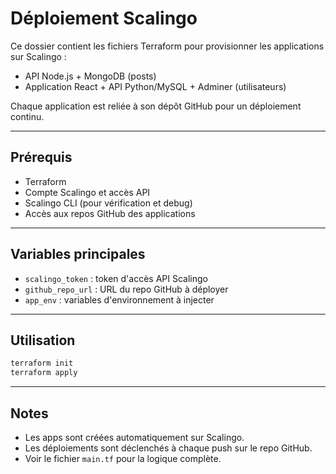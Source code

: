 # Déploiement Scalingo

Ce dossier contient les fichiers Terraform pour provisionner les applications sur Scalingo :

- API Node.js + MongoDB (posts)
- Application React + API Python/MySQL + Adminer (utilisateurs)

Chaque application est reliée à son dépôt GitHub pour un déploiement continu.

---

## Prérequis
- Terraform
- Compte Scalingo et accès API
- Scalingo CLI (pour vérification et debug)
- Accès aux repos GitHub des applications

---

## Variables principales
- `scalingo_token` : token d'accès API Scalingo
- `github_repo_url` : URL du repo GitHub à déployer
- `app_env` : variables d'environnement à injecter

---

## Utilisation
```bash
terraform init
terraform apply
```

---

## Notes
- Les apps sont créées automatiquement sur Scalingo.
- Les déploiements sont déclenchés à chaque push sur le repo GitHub.
- Voir le fichier `main.tf` pour la logique complète. 